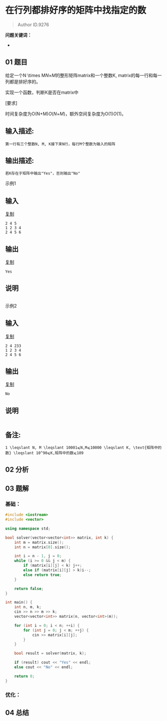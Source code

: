# 在行列都排好序的矩阵中找指定的数
> Author ID.9276 

**问题关键词：**

- 

## 01 题目

给定一个N \times M*N*×*M*的整形矩阵matrix和一个整数K, matrix的每一行和每一列都是排好序的。

实现一个函数，判断K是否在matrix中

[要求]

时间复杂度为O(N+M)*O*(*N*+*M*)，额外空间复杂度为O(1)*O*(1)。

## 输入描述:

```
第一行有三个整数N, M, K接下来N行，每行M个整数为输入的矩阵
```

## 输出描述:

```
若K存在于矩阵中输出"Yes"，否则输出"No"
```

示例1

## 输入

[复制](javascript:void(0);)

```
2 4 5
1 2 3 4
2 4 5 6
```

## 输出

[复制](javascript:void(0);)

```
Yes
```

## 说明

```

```

示例2

## 输入

[复制](javascript:void(0);)

```
2 4 233
1 2 3 4
2 4 5 6
```

## 输出

[复制](javascript:void(0);)

```
No
```

## 说明

```

```

## 备注:

```
1 \leqslant N, M \leqslant 10001⩽N,M⩽10000 \leqslant K, \text{矩阵中的数} \leqslant 10^90⩽K,矩阵中的数⩽109
```

## 02 分析



## 03 题解

### 基础：

```c++
#include <iostream>
#include <vector>

using namespace std;

bool solver(vector<vector<int>> matrix, int k) {
    int m = matrix.size();
    int n = matrix[0].size();

    int i = n - 1, j = 0;
    while (i >= 0 && j < m) {
        if (matrix[i][j] < k) j++;
        else if (matrix[i][j] > k)i--;
        else return true;
    }

    return false;
}

int main() {
    int n, m, k;
    cin >> n >> m >> k;
    vector<vector<int>> matrix(n, vector<int>(m));

    for (int i = 0; i < n; ++i) {
        for (int j = 0; j < m; ++j) {
            cin >> matrix[i][j];
        }
    }

    bool result = solver(matrix, k);

    if (result) cout << "Yes" << endl;
    else cout << "No" << endl;

    return 0;
}

```



### 优化：



## 04 总结

